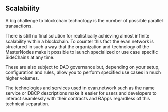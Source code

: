 ## Scalability
A big challenge to blockchain technology is the number of possible parallel transactions. 

There is still no final solution for realistically achieving almost infinite scalability within a blockchain. To counter this fact the evan.network is structured in such a way that the organization and technology of the MasterNodes make it possible to launch specialized or use case specific SideChains at any time.

These are also subject to DAO governance but, depending on your setup, configuration and rules, allow you to perform specified use cases in much higher volumes.

The technologies and services used in evan.network such as the name service or DBCP descriptions make it easier for users and developers to interact seamlessly with their contracts and ÐApps regardless of this technical separation.
